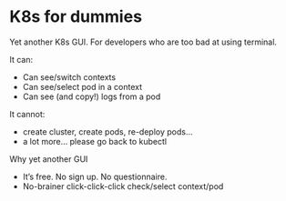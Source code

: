 # K8s for dummies

Yet another K8s GUI. For developers who are too bad at using terminal.

It can:

- Can see/switch contexts
- Can see/select pod in a context
- Can see (and copy!) logs from a pod

It cannot:

- create cluster, create pods, re-deploy pods...
- a lot more… please go back to kubectl

Why yet another GUI

- It’s free. No sign up. No questionnaire.
- No-brainer click-click-click check/select context/pod
